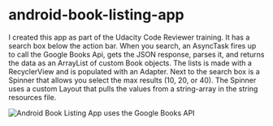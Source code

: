 # android-book-listing-app

I created this app as part of the Udacity Code Reviewer training. It has a search box below the action bar. When you search, an AsyncTask fires up to call the Google Books Api, gets the JSON response, parses it, and returns the data as an ArrayList of custom Book objects. The lists is made with a RecyclerView and is populated with an Adapter. Next to the search box is a Spinner that allows you select the max results (10, 20, or 40). The Spinner uses a custom Layout that pulls the values from a string-array in the string resources file.

![Android Book Listing App uses the Google Books API](http://throw.rocks/android-projects/book-listing/book-listing.png)
